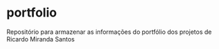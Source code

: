 # portfolio
Repositório para armazenar as informações do portfólio dos projetos de Ricardo Miranda Santos
